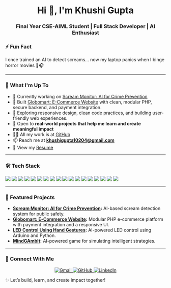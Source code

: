 <h1 align="center">Hi 👋, I'm Khushi Gupta</h1>

<h3 align="center">Final Year CSE-AIML Student | Full Stack Developer | AI Enthusiast</h3>

### ⚡ Fun Fact

I once trained an AI to detect screams… now my laptop panics when I binge horror movies 👻🎧

---

### 🚀 What I'm Up To

- 🔭 Currently working on [Scream Monitor: AI for Crime Prevention](https://github.com/khushigupta124/Scream-Monitor-AI-for-Crime-Prevention)
- 🛒 Built [Globomart: E-Commerce Website](https://github.com/khushigupta124/Globomart) with clean, modular PHP, secure backend, and payment integration.
- 🌱 Exploring responsive design, clean code practices, and building user-friendly web experiences.
- 👯 Open to **real-world projects that help me learn and create meaningful impact**
- 👩‍💻 All my work is at [GitHub](https://github.com/khushigupta124)
- 📫 Reach me at **khushigupta10204@gmail.com**
- 📄 View my [Resume](https://drive.google.com/file/d/175IPPxC09BX3g4Qvq0VLs_BdlQeXmWis/view?usp=sharing)

---

### 🛠️ Tech Stack

<p>
  <img src="https://img.shields.io/badge/HTML5-E34F26?style=flat-square&logo=html5&logoColor=white"/>
  <img src="https://img.shields.io/badge/CSS3-1572B6?style=flat-square&logo=css3&logoColor=white"/>
  <img src="https://img.shields.io/badge/JavaScript-F7DF1E?style=flat-square&logo=javascript&logoColor=black"/>
  <img src="https://img.shields.io/badge/PHP-777BB4?style=flat-square&logo=php&logoColor=white"/>
  <img src="https://img.shields.io/badge/Python-3776AB?style=flat-square&logo=python&logoColor=white"/>
  <img src="https://img.shields.io/badge/C++-00599C?style=flat-square&logo=c%2B%2B&logoColor=white"/>
  <img src="https://img.shields.io/badge/React-20232A?style=flat-square&logo=react&logoColor=61DAFB"/>
  <img src="https://img.shields.io/badge/MySQL-4479A1?style=flat-square&logo=mysql&logoColor=white"/>
  <img src="https://img.shields.io/badge/Node.js-339933?style=flat-square&logo=node.js&logoColor=white"/>
  <img src="https://img.shields.io/badge/Express.js-000000?style=flat-square&logo=express&logoColor=white"/>
  <img src="https://img.shields.io/badge/TensorFlow-FF6F00?style=flat-square&logo=tensorflow&logoColor=white"/>
  <img src="https://img.shields.io/badge/Pandas-150458?style=flat-square&logo=pandas&logoColor=white"/>
  <img src="https://img.shields.io/badge/NumPy-013243?style=flat-square&logo=numpy&logoColor=white"/>
  <img src="https://img.shields.io/badge/JSON-000000?style=flat-square&logo=json&logoColor=white"/>
  <img src="https://img.shields.io/badge/OpenCV-5C3EE8?style=flat-square&logo=opencv&logoColor=white"/>
  <img src="https://img.shields.io/badge/Git-F05032?style=flat-square&logo=git&logoColor=white"/>
  <img src="https://img.shields.io/badge/GitHub-181717?style=flat-square&logo=github&logoColor=white"/>
  <img src="https://img.shields.io/badge/Arduino-00979D?style=flat-square&logo=arduino&logoColor=white"/>
</p>


---

### 🌟 Featured Projects

- **[Scream Monitor: AI for Crime Prevention](https://github.com/khushigupta124/Scream-Monitor-AI-for-Crime-Prevention):** AI-based scream detection system for public safety.
- **[Globomart: E-Commerce Website](https://github.com/khushigupta124/Globomart):** Modular PHP e-commerce platform with payment integration and a responsive UI.
- **[LED Control Using Hand Gestures](https://github.com/khushigupta124/LED_control_using_Hand_Gestures):** AI-powered LED control using Arduino and Python.
- **[MindGAmbIt](https://github.com/khushigupta124/MindGAmbIt):** AI-powered game for simulating intelligent strategies.

---

### 🔗 Connect With Me

<p align="center">
  <a href="mailto:khushigupta10204@gmail.com">
    <img src="https://img.shields.io/badge/Gmail-D14836?style=for-the-badge&logo=gmail&logoColor=white" alt="Gmail" />
  </a>
  <a href="https://github.com/khushigupta124">
    <img src="https://img.shields.io/badge/GitHub-000?style=for-the-badge&logo=github&logoColor=white" alt="GitHub" />
  </a>
  <a href="https://www.linkedin.com/in/khushi-gupta1002/">
    <img src="https://img.shields.io/badge/LinkedIn-0077B5?style=for-the-badge&logo=linkedin&logoColor=white" alt="LinkedIn" />
  </a>
</p>


✨ Let’s build, learn, and create impact together!
